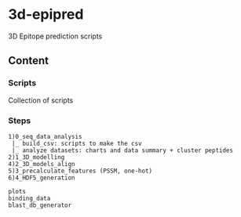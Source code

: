 # 3d-epipred
3D Epitope prediction scripts

## Content

### Scripts
Collection of scripts

### Steps
```
1)0_seq_data_analysis
 |_ build_csv: scripts to make the csv 
 |_ analyze datasets: charts and data summary + cluster peptides
2)1_3D_modelling
4)2_3D_models_align
5)3_precalculate_features (PSSM, one-hot)
6)4_HDF5_generation

plots
binding_data
blast_db_generator
```
